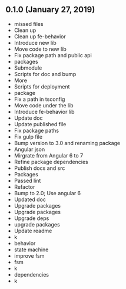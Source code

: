 ## 0.1.0 (January 27, 2019)
  - missed files
  - Clean up
  - Clean up fe-behavior
  - Introduce new lib
  - Move code to new lib
  - Fix package path and public api
  - packages
  - Submodule
  - Scripts for doc and bump
  - More
  - Scripts for deployment
  - package
  - Fix a path in tsconfig
  - Move code under the lib
  - Introduce fe-behavior lib
  - Update doc
  - Update published file
  - Fix package paths
  - Fix gulp file
  - Bump version to 3.0 and renaming package
  - Angular json
  - Mirgrate from Angular 6 to 7
  - Refine package dependencies
  - Publish docs and src
  - Packages
  - Passed lint
  - Refactor
  - Bump to 2.0; Use angular 6
  - Updated doc
  - Upgrade packages
  - Upgrade packages
  - Upgrade deps
  - upgrade packages
  - Update readme
  - k
  - behavior
  - state machine
  - improve fsm
  - fsm
  - k
  - dependencies
  - k

